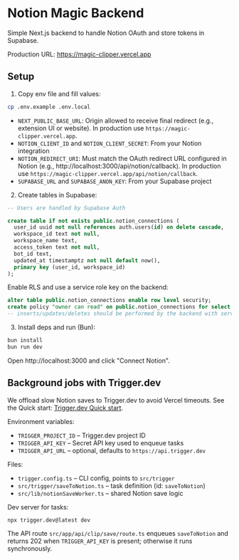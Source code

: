 # Notion Magic Backend

Simple Next.js backend to handle Notion OAuth and store tokens in Supabase.

Production URL: https://magic-clipper.vercel.app

## Setup

1. Copy env file and fill values:

```bash
cp .env.example .env.local
```

- `NEXT_PUBLIC_BASE_URL`: Origin allowed to receive final redirect (e.g., extension UI or website). In production use `https://magic-clipper.vercel.app`.
- `NOTION_CLIENT_ID` and `NOTION_CLIENT_SECRET`: From your Notion integration
- `NOTION_REDIRECT_URI`: Must match the OAuth redirect URL configured in Notion (e.g., http://localhost:3000/api/notion/callback). In production use `https://magic-clipper.vercel.app/api/notion/callback`.
- `SUPABASE_URL` and `SUPABASE_ANON_KEY`: From your Supabase project

2. Create tables in Supabase:

```sql
-- Users are handled by Supabase Auth

create table if not exists public.notion_connections (
  user_id uuid not null references auth.users(id) on delete cascade,
  workspace_id text not null,
  workspace_name text,
  access_token text not null,
  bot_id text,
  updated_at timestamptz not null default now(),
  primary key (user_id, workspace_id)
);
```

Enable RLS and use a service role key on the backend:

```sql
alter table public.notion_connections enable row level security;
create policy "owner can read" on public.notion_connections for select using (auth.uid() = user_id);
-- inserts/updates/deletes should be performed by the backend with service role; or scope with auth.uid() = user_id
```

3. Install deps and run (Bun):

```bash
bun install
bun run dev
```

Open http://localhost:3000 and click "Connect Notion".

## Background jobs with Trigger.dev

We offload slow Notion saves to Trigger.dev to avoid Vercel timeouts. See the Quick start: [Trigger.dev Quick start](https://trigger.dev/docs/quick-start).

Environment variables:

- `TRIGGER_PROJECT_ID` – Trigger.dev project ID
- `TRIGGER_API_KEY` – Secret API key used to enqueue tasks
- `TRIGGER_API_URL` – optional, defaults to `https://api.trigger.dev`

Files:

- `trigger.config.ts` – CLI config, points to `src/trigger`
- `src/trigger/saveToNotion.ts` – task definition (id: `saveToNotion`)
- `src/lib/notionSaveWorker.ts` – shared Notion save logic

Dev server for tasks:

```bash
npx trigger.dev@latest dev
```

The API route `src/app/api/clip/save/route.ts` enqueues `saveToNotion` and returns 202 when `TRIGGER_API_KEY` is present; otherwise it runs synchronously.
